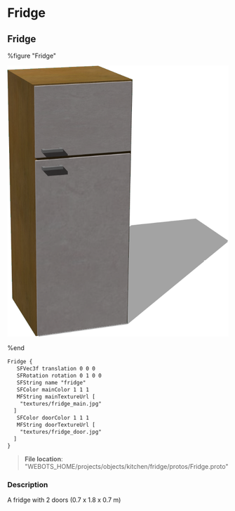# Fridge

## Fridge

%figure "Fridge"

![Fridge-image](images/objects/fridge/Fridge/model.png)

%end

```
Fridge {
   SFVec3f translation 0 0 0
   SFRotation rotation 0 1 0 0
   SFString name "fridge"
   SFColor mainColor 1 1 1
   MFString mainTextureUrl [
    "textures/fridge_main.jpg"
  ]
   SFColor doorColor 1 1 1
   MFString doorTextureUrl [
    "textures/fridge_door.jpg"
  ]
}
```

> **File location**: "WEBOTS\_HOME/projects/objects/kitchen/fridge/protos/Fridge.proto"

### Description

A fridge with 2 doors (0.7 x 1.8 x 0.7 m)

